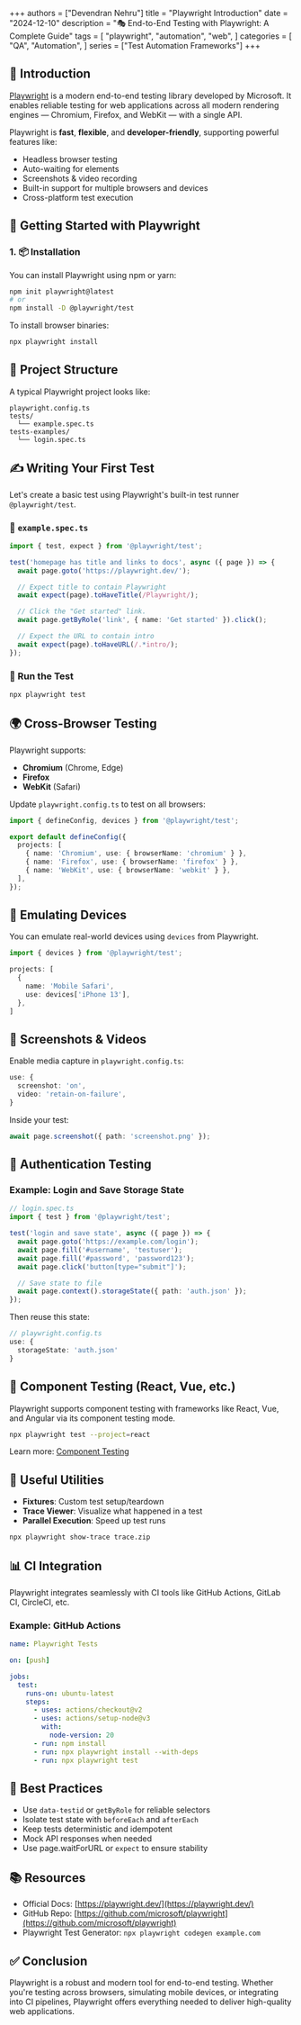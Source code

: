 
+++
authors = ["Devendran Nehru"]
title = "Playwright Introduction"
date = "2024-12-10"
description = "🎭 End-to-End Testing with Playwright: A Complete Guide"
tags = [
    "playwright",
    "automation",
    "web",
]
categories = [
    "QA",
    "Automation",
]
series = ["Test Automation Frameworks"]
+++

## 📌 Introduction

[Playwright](https://playwright.dev/) is a modern end-to-end testing library developed by Microsoft. It enables reliable testing for web applications across all modern rendering engines — Chromium, Firefox, and WebKit — with a single API.

Playwright is **fast**, **flexible**, and **developer-friendly**, supporting powerful features like:
- Headless browser testing
- Auto-waiting for elements
- Screenshots & video recording
- Built-in support for multiple browsers and devices
- Cross-platform test execution

## 🚀 Getting Started with Playwright

### 1. 📦 Installation

You can install Playwright using npm or yarn:

```bash
npm init playwright@latest
# or
npm install -D @playwright/test
```

To install browser binaries:

```bash
npx playwright install
```

## 📁 Project Structure

A typical Playwright project looks like:

```
playwright.config.ts
tests/
  └── example.spec.ts
tests-examples/
  └── login.spec.ts
```

## ✍️ Writing Your First Test

Let's create a basic test using Playwright's built-in test runner `@playwright/test`.

### 📄 `example.spec.ts`

```ts
import { test, expect } from '@playwright/test';

test('homepage has title and links to docs', async ({ page }) => {
  await page.goto('https://playwright.dev/');

  // Expect title to contain Playwright
  await expect(page).toHaveTitle(/Playwright/);

  // Click the "Get started" link.
  await page.getByRole('link', { name: 'Get started' }).click();

  // Expect the URL to contain intro
  await expect(page).toHaveURL(/.*intro/);
});
```

### 🧪 Run the Test

```bash
npx playwright test
```

## 🌍 Cross-Browser Testing

Playwright supports:
- **Chromium** (Chrome, Edge)
- **Firefox**
- **WebKit** (Safari)

Update `playwright.config.ts` to test on all browsers:

```ts
import { defineConfig, devices } from '@playwright/test';

export default defineConfig({
  projects: [
    { name: 'Chromium', use: { browserName: 'chromium' } },
    { name: 'Firefox', use: { browserName: 'firefox' } },
    { name: 'WebKit', use: { browserName: 'webkit' } },
  ],
});
```

## 📱 Emulating Devices

You can emulate real-world devices using `devices` from Playwright.

```ts
import { devices } from '@playwright/test';

projects: [
  {
    name: 'Mobile Safari',
    use: devices['iPhone 13'],
  },
]
```

## 📸 Screenshots & Videos

Enable media capture in `playwright.config.ts`:

```ts
use: {
  screenshot: 'on',
  video: 'retain-on-failure',
}
```

Inside your test:

```ts
await page.screenshot({ path: 'screenshot.png' });
```

## 🔐 Authentication Testing

### Example: Login and Save Storage State

```ts
// login.spec.ts
import { test } from '@playwright/test';

test('login and save state', async ({ page }) => {
  await page.goto('https://example.com/login');
  await page.fill('#username', 'testuser');
  await page.fill('#password', 'password123');
  await page.click('button[type="submit"]');

  // Save state to file
  await page.context().storageState({ path: 'auth.json' });
});
```

Then reuse this state:

```ts
// playwright.config.ts
use: {
  storageState: 'auth.json'
}
```

## 🧱 Component Testing (React, Vue, etc.)

Playwright supports component testing with frameworks like React, Vue, and Angular via its component testing mode.

```bash
npx playwright test --project=react
```

Learn more: [Component Testing](https://playwright.dev/docs/component-testing/introduction)

## 🧰 Useful Utilities

- **Fixtures**: Custom test setup/teardown
- **Trace Viewer**: Visualize what happened in a test
- **Parallel Execution**: Speed up test runs

```bash
npx playwright show-trace trace.zip
```

## 📊 CI Integration

Playwright integrates seamlessly with CI tools like GitHub Actions, GitLab CI, CircleCI, etc.

### Example: GitHub Actions

```yaml
name: Playwright Tests

on: [push]

jobs:
  test:
    runs-on: ubuntu-latest
    steps:
      - uses: actions/checkout@v2
      - uses: actions/setup-node@v3
        with:
          node-version: 20
      - run: npm install
      - run: npx playwright install --with-deps
      - run: npx playwright test
```

## 🧠 Best Practices

- Use `data-testid` or `getByRole` for reliable selectors
- Isolate test state with `beforeEach` and `afterEach`
- Keep tests deterministic and idempotent
- Mock API responses when needed
- Use page.waitForURL or `expect` to ensure stability

## 📚 Resources

- Official Docs: [https://playwright.dev/](https://playwright.dev/)
- GitHub Repo: [https://github.com/microsoft/playwright](https://github.com/microsoft/playwright)
- Playwright Test Generator: `npx playwright codegen example.com`

## ✅ Conclusion

Playwright is a robust and modern tool for end-to-end testing. Whether you're testing across browsers, simulating mobile devices, or integrating into CI pipelines, Playwright offers everything needed to deliver high-quality web applications.